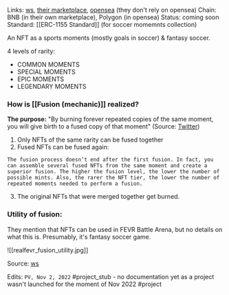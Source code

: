 Links: [ws](https://www.realfevr.com/nft-fusion), [their marketplace](https://www.realfevr.com/marketplace), [opensea](https://opensea.io/collection/realfevr-soccer-collectibles) (they don't rely on opensea)
Chain: BNB (in their own marketplace), Polygon (in opensea)
Status: coming soon
Standard: [[ERC-1155 Standard]] (for soccer momemnts collection)

An NFT as a sports moments (mostly goals in soccer) & fantasy soccer.

4 levels of rarity:
* COMMON MOMENTS
* SPECIAL MOMENTS
* EPIC MOMENTS
* LEGENDARY MOMENTS


### How is [[Fusion (mechanic)]] realized?

**The purpose:**  "By burning forever repeated copies of the same moment, you will give birth to a fused copy of that moment" (Source: [Twitter](https://twitter.com/realfevr/status/1539956662282469376?t=1Uwb_ejj-vhMTqf6XZdbYw&s=19))


1. Only NFTs of the same rarity can be fused together
2. Fused NFTs can be fused again:

```
The fusion process doesn’t end after the first fusion. In fact, you can assemble several fused NFTs from the same moment and create a superior fusion. The higher the fusion level, the lower the number of possible mints. Also, the rarer the NFT tier, the lower the number of repeated moments needed to perform a fusion.
```

3. The original NFTs that were merged together get burned. 

### Utility of fusion:

They mention that NFTs can be used in FEVR Battle Arena, but no details on what this is. Presumably, it's fantasy soccer game. 

![[realfevr_fusion_utility.jpg]]

Source: [ws](https://www.realfevr.com/nft-fusion)

Edits: `PV, Nov 2, 2022`
#project_stub - no documentation yet as a project wasn't launched for the moment of Nov 2022 #project 